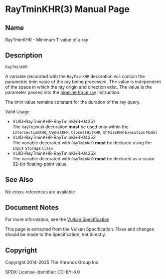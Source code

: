 # RayTminKHR(3) Manual Page

## Name

RayTminKHR - Minimum T value of a ray



## [](#_description)Description

`RayTminKHR`

A variable decorated with the `RayTminKHR` decoration will contain the parametric tmin value of the ray being processed. The value is independent of the space in which the ray origin and direction exist. The value is the parameter passed into the [pipeline trace ray](https://registry.khronos.org/vulkan/specs/latest/html/vkspec.html#glossary-pipeline-trace-ray) instruction.

The tmin value remains constant for the duration of the ray query.

Valid Usage

- [](#VUID-RayTminKHR-RayTminKHR-04351)VUID-RayTminKHR-RayTminKHR-04351  
  The `RayTminKHR` decoration **must** be used only within the `IntersectionKHR`, `AnyHitKHR`, `ClosestHitKHR`, or `MissKHR` `Execution` `Model`
- [](#VUID-RayTminKHR-RayTminKHR-04352)VUID-RayTminKHR-RayTminKHR-04352  
  The variable decorated with `RayTminKHR` **must** be declared using the `Input` `Storage` `Class`
- [](#VUID-RayTminKHR-RayTminKHR-04353)VUID-RayTminKHR-RayTminKHR-04353  
  The variable decorated with `RayTminKHR` **must** be declared as a scalar 32-bit floating-point value

## [](#_see_also)See Also

No cross-references are available

## [](#_document_notes)Document Notes

For more information, see the [Vulkan Specification](https://registry.khronos.org/vulkan/specs/latest/html/vkspec.html#RayTminKHR)

This page is extracted from the Vulkan Specification. Fixes and changes should be made to the Specification, not directly.

## [](#_copyright)Copyright

Copyright 2014-2025 The Khronos Group Inc.

SPDX-License-Identifier: CC-BY-4.0